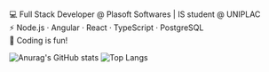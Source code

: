 💻 Full Stack Developer @ Plasoft Softwares | IS student @ UNIPLAC <br>
⚡ Node.js · Angular · React · TypeScript · PostgreSQL<br>
🚀 Coding is fun!

![Anurag's GitHub stats](https://github-readme-stats.vercel.app/api?username=gabrielcoelhosev&show_icons=true&theme=radical)
![Top Langs](https://github-readme-stats.vercel.app/api/top-langs/?username=gabrielcoelhosev&hide_progress=true&theme=radical)

